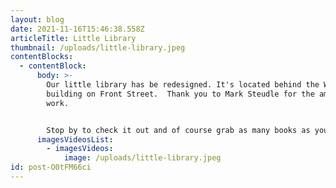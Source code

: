 ```yaml
---
layout: blog
date: 2021-11-16T15:46:38.558Z
articleTitle: Little Library
thumbnail: /uploads/little-library.jpeg
contentBlocks:
  - contentBlock:
      body: >-
        Our little library has be redesigned. It's located behind the Whitepass
        building on Front Street.  Thank you to Mark Steudle for the amazing art
        work. 


        Stop by to check it out and of course grab as many books as you like!
      imagesVideosList:
        - imagesVideos:
            image: /uploads/little-library.jpeg
id: post-O0tFM66ci
---
```

